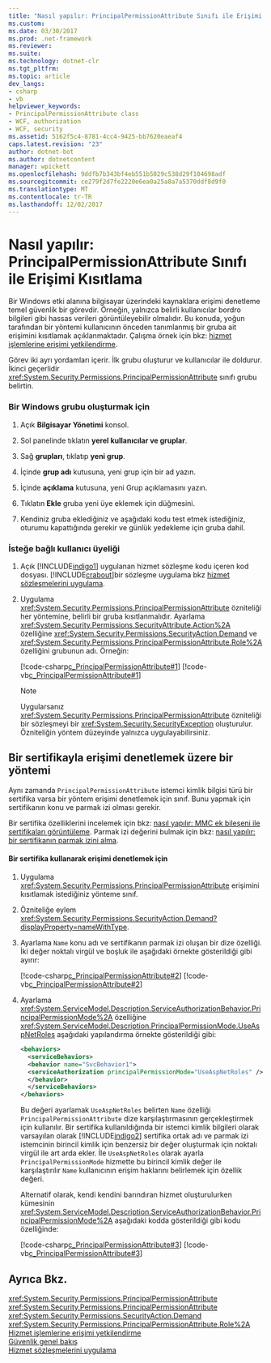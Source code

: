 ```yaml
---
title: "Nasıl yapılır: PrincipalPermissionAttribute Sınıfı ile Erişimi Kısıtlama"
ms.custom: 
ms.date: 03/30/2017
ms.prod: .net-framework
ms.reviewer: 
ms.suite: 
ms.technology: dotnet-clr
ms.tgt_pltfrm: 
ms.topic: article
dev_langs:
- csharp
- vb
helpviewer_keywords:
- PrincipalPermissionAttribute class
- WCF, authorization
- WCF, security
ms.assetid: 5162f5c4-8781-4cc4-9425-bb7620eaeaf4
caps.latest.revision: "23"
author: dotnet-bot
ms.author: dotnetcontent
manager: wpickett
ms.openlocfilehash: 9ddfb7b343bf4eb551b5029c538d29f104698adf
ms.sourcegitcommit: ce279f2d7fe2220e6ea0a25a8a7a5370ddf8d9f0
ms.translationtype: MT
ms.contentlocale: tr-TR
ms.lasthandoff: 12/02/2017
---
```

# <a name="how-to-restrict-access-with-the-principalpermissionattribute-class"></a>Nasıl yapılır: PrincipalPermissionAttribute Sınıfı ile Erişimi Kısıtlama
Bir Windows etki alanına bilgisayar üzerindeki kaynaklara erişimi denetleme temel güvenlik bir görevdir. Örneğin, yalnızca belirli kullanıcılar bordro bilgileri gibi hassas verileri görüntüleyebilir olmalıdır. Bu konuda, yoğun tarafından bir yöntemi kullanıcının önceden tanımlanmış bir gruba ait erişimini kısıtlamak açıklanmaktadır. Çalışma örnek için bkz: [hizmet işlemlerine erişimi yetkilendirme](../../../docs/framework/wcf/samples/authorizing-access-to-service-operations.md).  
  
 Görev iki ayrı yordamları içerir. İlk grubu oluşturur ve kullanıcılar ile doldurur. İkinci geçerlidir <xref:System.Security.Permissions.PrincipalPermissionAttribute> sınıfı grubu belirtin.  
  
### <a name="to-create-a-windows-group"></a>Bir Windows grubu oluşturmak için  
  
1.  Açık **Bilgisayar Yönetimi** konsol.  
  
2.  Sol panelinde tıklatın **yerel kullanıcılar ve gruplar**.  
  
3.  Sağ **grupları**, tıklatıp **yeni grup**.  
  
4.  İçinde **grup adı** kutusuna, yeni grup için bir ad yazın.  
  
5.  İçinde **açıklama** kutusuna, yeni Grup açıklamasını yazın.  
  
6.  Tıklatın **Ekle** gruba yeni üye eklemek için düğmesini.  
  
7.  Kendiniz gruba eklediğiniz ve aşağıdaki kodu test etmek istediğiniz, oturumu kapattığında gerekir ve günlük yedekleme için gruba dahil.  
  
### <a name="to-demand-user-membership"></a>İsteğe bağlı kullanıcı üyeliği  
  
1.  Açık [!INCLUDE[indigo1](../../../includes/indigo1-md.md)] uygulanan hizmet sözleşme kodu içeren kod dosyası. [!INCLUDE[crabout](../../../includes/crabout-md.md)]bir sözleşme uygulama bkz [hizmet sözleşmelerini uygulama](../../../docs/framework/wcf/implementing-service-contracts.md).  
  
2.  Uygulama <xref:System.Security.Permissions.PrincipalPermissionAttribute> özniteliği her yöntemine, belirli bir gruba kısıtlanmalıdır. Ayarlama <xref:System.Security.Permissions.SecurityAttribute.Action%2A> özelliğine <xref:System.Security.Permissions.SecurityAction.Demand> ve <xref:System.Security.Permissions.PrincipalPermissionAttribute.Role%2A> özelliğini grubunun adı. Örneğin:  
  
     [!code-csharp[c_PrincipalPermissionAttribute#1](../../../samples/snippets/csharp/VS_Snippets_CFX/c_principalpermissionattribute/cs/source.cs#1)]
     [!code-vb[c_PrincipalPermissionAttribute#1](../../../samples/snippets/visualbasic/VS_Snippets_CFX/c_principalpermissionattribute/vb/source.vb#1)]  
  
    > [!NOTE]
    >  Uygularsanız <xref:System.Security.Permissions.PrincipalPermissionAttribute> özniteliği bir sözleşmeyi bir <xref:System.Security.SecurityException> oluşturulur. Özniteliğin yöntem düzeyinde yalnızca uygulayabilirsiniz.  
  
## <a name="using-a-certificate-to-control-access-to-a-method"></a>Bir sertifikayla erişimi denetlemek üzere bir yöntemi  
 Aynı zamanda `PrincipalPermissionAttribute` istemci kimlik bilgisi türü bir sertifika varsa bir yöntem erişimi denetlemek için sınıf. Bunu yapmak için sertifikanın konu ve parmak izi olması gerekir.  
  
 Bir sertifika özelliklerini incelemek için bkz: [nasıl yapılır: MMC ek bileşeni ile sertifikaları görüntüleme](../../../docs/framework/wcf/feature-details/how-to-view-certificates-with-the-mmc-snap-in.md). Parmak izi değerini bulmak için bkz: [nasıl yapılır: bir sertifikanın parmak izini alma](../../../docs/framework/wcf/feature-details/how-to-retrieve-the-thumbprint-of-a-certificate.md).  
  
#### <a name="to-control-access-using-a-certificate"></a>Bir sertifika kullanarak erişimi denetlemek için  
  
1.  Uygulama <xref:System.Security.Permissions.PrincipalPermissionAttribute> erişimini kısıtlamak istediğiniz yönteme sınıf.  
  
2.  Özniteliğe eylem <xref:System.Security.Permissions.SecurityAction.Demand?displayProperty=nameWithType>.  
  
3.  Ayarlama `Name` konu adı ve sertifikanın parmak izi oluşan bir dize özelliği. İki değer noktalı virgül ve boşluk ile aşağıdaki örnekte gösterildiği gibi ayırır:  
  
     [!code-csharp[c_PrincipalPermissionAttribute#2](../../../samples/snippets/csharp/VS_Snippets_CFX/c_principalpermissionattribute/cs/source.cs#2)]
     [!code-vb[c_PrincipalPermissionAttribute#2](../../../samples/snippets/visualbasic/VS_Snippets_CFX/c_principalpermissionattribute/vb/source.vb#2)]  
  
4.  Ayarlama <xref:System.ServiceModel.Description.ServiceAuthorizationBehavior.PrincipalPermissionMode%2A> özelliğine <xref:System.ServiceModel.Description.PrincipalPermissionMode.UseAspNetRoles> aşağıdaki yapılandırma örnekte gösterildiği gibi:  
  
    ```xml  
    <behaviors>  
      <serviceBehaviors>  
      <behavior name="SvcBehavior1">  
      <serviceAuthorization principalPermissionMode="UseAspNetRoles" />  
      </behavior>  
      </serviceBehaviors>  
    </behaviors>  
    ```  
  
     Bu değeri ayarlamak `UseAspNetRoles` belirten `Name` özelliği `PrincipalPermissionAttribute` dize karşılaştırmasının gerçekleştirmek için kullanılır. Bir sertifika kullanıldığında bir istemci kimlik bilgileri olarak varsayılan olarak [!INCLUDE[indigo2](../../../includes/indigo2-md.md)] sertifika ortak adı ve parmak izi istemcinin birincil kimlik için benzersiz bir değer oluşturmak için noktalı virgül ile art arda ekler. İle `UseAspNetRoles` olarak ayarla `PrincipalPermissionMode` hizmette bu birincil kimlik değer ile karşılaştırılır `Name` kullanıcının erişim haklarını belirlemek için özellik değeri.  
  
     Alternatif olarak, kendi kendini barındıran hizmet oluşturulurken kümesinin <xref:System.ServiceModel.Description.ServiceAuthorizationBehavior.PrincipalPermissionMode%2A> aşağıdaki kodda gösterildiği gibi kodu özelliğinde:  
  
     [!code-csharp[c_PrincipalPermissionAttribute#3](../../../samples/snippets/csharp/VS_Snippets_CFX/c_principalpermissionattribute/cs/source.cs#3)]
     [!code-vb[c_PrincipalPermissionAttribute#3](../../../samples/snippets/visualbasic/VS_Snippets_CFX/c_principalpermissionattribute/vb/source.vb#3)]  
  
## <a name="see-also"></a>Ayrıca Bkz.  
 <xref:System.Security.Permissions.PrincipalPermissionAttribute>  
 <xref:System.Security.Permissions.PrincipalPermissionAttribute>  
 <xref:System.Security.Permissions.SecurityAction.Demand>  
 <xref:System.Security.Permissions.PrincipalPermissionAttribute.Role%2A>  
 [Hizmet işlemlerine erişimi yetkilendirme](../../../docs/framework/wcf/samples/authorizing-access-to-service-operations.md)  
 [Güvenlik genel bakış](../../../docs/framework/wcf/feature-details/security-overview.md)  
 [Hizmet sözleşmelerini uygulama](../../../docs/framework/wcf/implementing-service-contracts.md)

